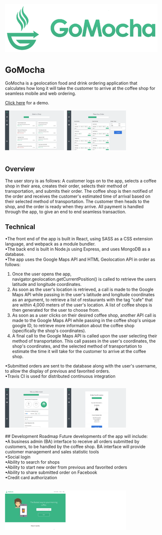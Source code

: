 <img src="public/img/gomocha-logo-lg.png" />

# GoMocha
GoMocha is a geolocation food and drink ordering application that calculates how long it will take the customer to arrive at the coffee shop for seamless mobile and web ordering.

<a href="http://gomocha.herokuapp.com/" target="_blank">Click here</a> for a demo.
<br /><br />
<img src="public/img/select-shop-custom-order.png" style="width: 400px" />
<br /><br />
## Overview
The user story is as follows: A customer logs on to the app, selects a coffee shop in their area, creates their order, selects their method of transportation, and submits their order. The coffee shop is then notified of the order and receives the customer's estimated time of arrival based on their selected method of transportation. The customer then heads to the shop, and the order is ready when they arrive. All payment is handled through the app, to give an end to end seamless transaction.


## Technical
•The front end of the app is built in React, using SASS as a CSS extension language, and webpack as a module bundler.<br />
•The back end is built in Node.js using Express, and uses MongoDB as a database.<br />
•The app uses the Google Maps API and HTML Geolocation API in order as follows:<br />
   1. Once the user opens the app, navigator.geolocation.getCurrentPosition() is called to retrieve the users latitude and longitude coordinates.<br />
   2. As soon as the user's location is retrieved, a call is made to the Google Maps API while passing in the user's latitude and longitude coordinates as an argument, to retrieve a list of restaurants with the tag "cafe" that are within 4,000 meters of the user's location. A list of coffee shops is then generated for the user to choose from.<br />
   3. As soon as a user clicks on their desired coffee shop, another API call is made to the Google Maps API while passing in the coffee shop's unique google ID, to retrieve more information about the coffee shop (specifically the shop's coordinates).<br />
   4. A final call to the Google Maps API is called upon the user selecting their method of transportation. This call passes in the user's coordinates, the shop's coordinates, and the selected method of transportation to estimate the time it will take for the customer to arrive at the coffee shop.<br />

•Submitted orders are sent to the database along with the user's username, to allow the display of previous and favorited orders.<br />
•Travis CI is used for distributed continuous integration
<br /><br />

<img src="public/img/additional-info-order-confirm.png" style="width: 400px" />
<br /><br />
## Development Roadmap
Future developments of the app will include:<br />
•A business admin (BA) interface to receive all orders submitted by customers, to be handled by the coffee shop. BA interface will provide customer management and sales statistic tools <br />
•Social login<br />
•Ability to search for shops<br />
•Ability to start new order from previous and favorited orders<br />
•Ability to share submitted order on Facebook<br />
•Credit card authorization<br />
<br /><br />

<img src="public/img/landing-page.png" style="width: 400px" />
